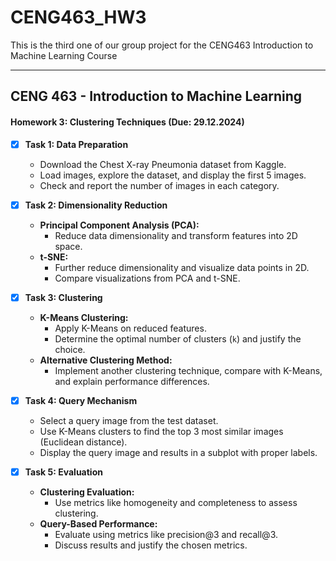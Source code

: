 # CENG463_HW3
This is the third one of our group project for the CENG463 Introduction to Machine Learning Course

---

## CENG 463 - Introduction to Machine Learning    

#### Homework 3: Clustering Techniques (Due: 29.12.2024)  
- [x] **Task 1: Data Preparation**  
  - Download the Chest X-ray Pneumonia dataset from Kaggle.  
  - Load images, explore the dataset, and display the first 5 images.  
  - Check and report the number of images in each category.  

- [x] **Task 2: Dimensionality Reduction**  
  - **Principal Component Analysis (PCA):**  
    - Reduce data dimensionality and transform features into 2D space.  
  - **t-SNE:**  
    - Further reduce dimensionality and visualize data points in 2D.  
    - Compare visualizations from PCA and t-SNE.  

- [x] **Task 3: Clustering**  
  - **K-Means Clustering:**  
    - Apply K-Means on reduced features.  
    - Determine the optimal number of clusters (`k`) and justify the choice.  
  - **Alternative Clustering Method:**  
    - Implement another clustering technique, compare with K-Means, and explain performance differences.  

- [x] **Task 4: Query Mechanism**  
  - Select a query image from the test dataset.  
  - Use K-Means clusters to find the top 3 most similar images (Euclidean distance).  
  - Display the query image and results in a subplot with proper labels.  

- [x] **Task 5: Evaluation**  
  - **Clustering Evaluation:**  
    - Use metrics like homogeneity and completeness to assess clustering.  
  - **Query-Based Performance:**  
    - Evaluate using metrics like precision@3 and recall@3.  
    - Discuss results and justify the chosen metrics.  

 
